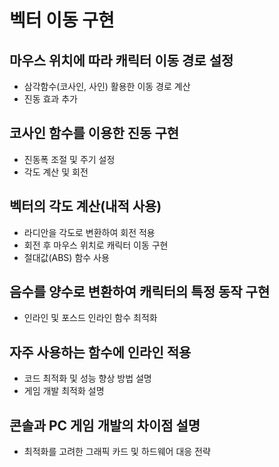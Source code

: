 # 벡터 이동 구현

## 마우스 위치에 따라 캐릭터 이동 경로 설정
- 삼각함수(코사인, 사인) 활용한 이동 경로 계산
- 진동 효과 추가

## 코사인 함수를 이용한 진동 구현
- 진동폭 조절 및 주기 설정
- 각도 계산 및 회전

## 벡터의 각도 계산(내적 사용)
- 라디안을 각도로 변환하여 회전 적용
- 회전 후 마우스 위치로 캐릭터 이동 구현
- 절대값(ABS) 함수 사용

## 음수를 양수로 변환하여 캐릭터의 특정 동작 구현
- 인라인 및 포스드 인라인 함수 최적화

## 자주 사용하는 함수에 인라인 적용
- 코드 최적화 및 성능 향상 방법 설명
- 게임 개발 최적화 설명

## 콘솔과 PC 게임 개발의 차이점 설명
- 최적화를 고려한 그래픽 카드 및 하드웨어 대응 전략